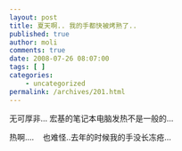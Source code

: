 ```yaml
---
layout: post
title: 夏天啊.. 我的手都快被烤熟了..
published: true
author: moli
comments: true
date: 2008-07-26 08:07:00
tags: [ ]
categories:
    - uncategorized
permalink: /archives/201.html
---
```

无可厚非&#8230; 宏基的笔记本电脑发热不是一般的&#8230;

热啊&#8230;.&nbsp;&nbsp;&nbsp; 也难怪..去年的时候我的手没长冻疮&#8230;
